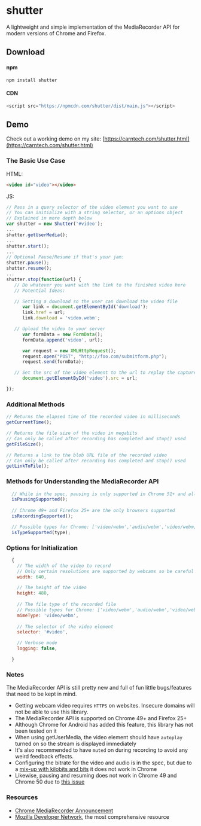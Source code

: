 # shutter 

A lightweight and simple implementation of the MediaRecorder API for modern versions of Chrome and Firefox. 

## Download

#### npm
```
npm install shutter
```

#### CDN

```js
<script src="https://npmcdn.com/shutter/dist/main.js"></script>
```

## Demo

Check out a working demo on my site: [https://carntech.com/shutter.html](https://carntech.com/shutter.html)


### The Basic Use Case

HTML:
```html
<video id="video"></video>
```

JS:
```js
// Pass in a query selector of the video element you want to use
// You can initialize with a string selector, or an options object
// Explained in more depth below
var shutter = new Shutter('#video');
...
shutter.getUserMedia();
...
shutter.start();
...
// Optional Pause/Resume if that's your jam: 
shutter.pause();
shutter.resume();
...
shutter.stop(function(url) {
   // Do whatever you want with the link to the finished video here
   // Potential Ideas:

   // Setting a download so the user can download the video file
      var link = document.getElementById('download');
      link.href = url;
      link.download = 'video.webm';

   // Upload the video to your server
      var formData = new FormData();
      formData.append('video', url);

      var request = new XMLHttpRequest();
      request.open("POST", "http://foo.com/submitform.php");
      request.send(formData);

   // Set the src of the video element to the url to replay the captured footage
      document.getElementById('video').src = url;

});

```



### Additional Methods


``` js
// Returns the elapsed time of the recorded video in milliseconds
getCurrentTime();

// Returns the file size of the video in megabits
// Can only be called after recording has completed and stop() used
getFileSize(); 

// Returns a link to the blob URL file of the recorded video
// Can only be called after recording has completed and stop() used
getLinkToFile();

```

### Methods for Understanding the MediaRecorder API

```js
  // While in the spec, pausing is only supported in Chrome 51+ and all Firefox
  isPausingSupported();
  
  // Chrome 49+ and Firefox 25+ are the only browsers supported
  isRecordingSupported();

  // Possible types for Chrome: ['video/webm','audio/webm','video/webm;codecs=vp8','video/webm;codecs=vp9'];
  isTypeSupported(type);
```

### Options for Initialization

```js
  {
    // The width of the video to record
    // Only certain resolutions are supported by webcams so be careful
    width: 640,

    // The height of the video
    height: 480,
    
    // The file type of the recorded file
    // Possible types for Chrome: ['video/webm','audio/webm','video/webm;codecs=vp8','video/webm;codecs=vp9'];
    mimeType: 'video/webm',
    
    // The selector of the video element
    selector: '#video',

    // Verbose mode
    logging: false,

  }
```
 
### Notes

The MediaRecorder API is still pretty new and full of fun little bugs/features that need to be kept in mind.

- Getting webcam video requires `HTTPS` on websites. Insecure domains will not be able to use this library.
- The MediaRecorder API is supported on Chrome 49+ and Firefox 25+
- Although Chrome for Android has added this feature, this library has not been tested on it
- When using getUserMedia, the video element should have `autoplay` turned on so the stream is displayed immediately
- It's also recommended to have `muted` on during recording to avoid any weird feedback effects.
- Configuring the bitrate for the video and audio is in the spec, but due to a [mix-up with kilobits and bits](https://bugs.chromium.org/p/chromium/issues/detail?id=605750&can=1&q=MediaRecorder%20bitrate&colspec=ID%20Pri%20M%20Stars%20ReleaseBlock%20Component%20Status%20Owner%20Summary%20OS%20Modified) it does not work in Chrome 
- Likewise, pausing and resuming does not work in Chrome 49 and Chrome 50 due to [this issue](https://bugs.chromium.org/p/chromium/issues/detail?id=593560&can=1&q=MediaRecorder%20pausing&colspec=ID%20Pri%20M%20Stars%20ReleaseBlock%20Component%20Status%20Owner%20Summary%20OS%20Modified)



### Resources

 - [Chrome MediaRecorder Announcement](https://developers.google.com/web/updates/2016/01/mediarecorder?hl=en)
 - [Mozilla Developer Network](https://developer.mozilla.org/en-US/docs/Web/API/MediaRecorder), the most comprehensive resource

